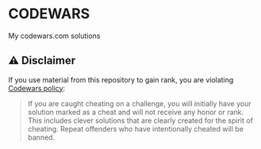 # CODEWARS

My codewars.com solutions

## ⚠️ Disclaimer

If you use material from this repository to gain rank, you are violating
[Codewars policy](https://docs.codewars.com/community/rules/#policy):
> If you are caught cheating on a challenge, you will initially have your solution marked as a cheat
> and will not receive any honor or rank. This includes clever solutions that are clearly created
> for the spirit of cheating. Repeat offenders who have intentionally cheated will be banned.

